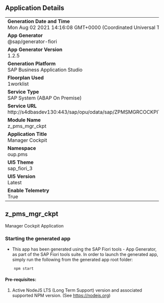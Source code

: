 ## Application Details
|               |
| ------------- |
|**Generation Date and Time**<br>Mon Aug 02 2021 14:16:08 GMT+0000 (Coordinated Universal Time)|
|**App Generator**<br>@sap/generator-fiori|
|**App Generator Version**<br>1.2.5|
|**Generation Platform**<br>SAP Business Application Studio|
|**Floorplan Used**<br>1worklist|
|**Service Type**<br>SAP System (ABAP On Premise)|
|**Service URL**<br>http://s4dbasdev130:443/sap/opu/odata/sap/ZPMSMGRCOCKPIT_SRV
|**Module Name**<br>z_pms_mgr_ckpt|
|**Application Title**<br>Manager Cockpit|
|**Namespace**<br>oup.pms|
|**UI5 Theme**<br>sap_fiori_3|
|**UI5 Version**<br>Latest|
|**Enable Telemetry**<br>True|

## z_pms_mgr_ckpt

Manager Cockpit Application

### Starting the generated app

-   This app has been generated using the SAP Fiori tools - App Generator, as part of the SAP Fiori tools suite.  In order to launch the generated app, simply run the following from the generated app root folder:

```
    npm start
```

#### Pre-requisites:

1. Active NodeJS LTS (Long Term Support) version and associated supported NPM version.  (See https://nodejs.org)


